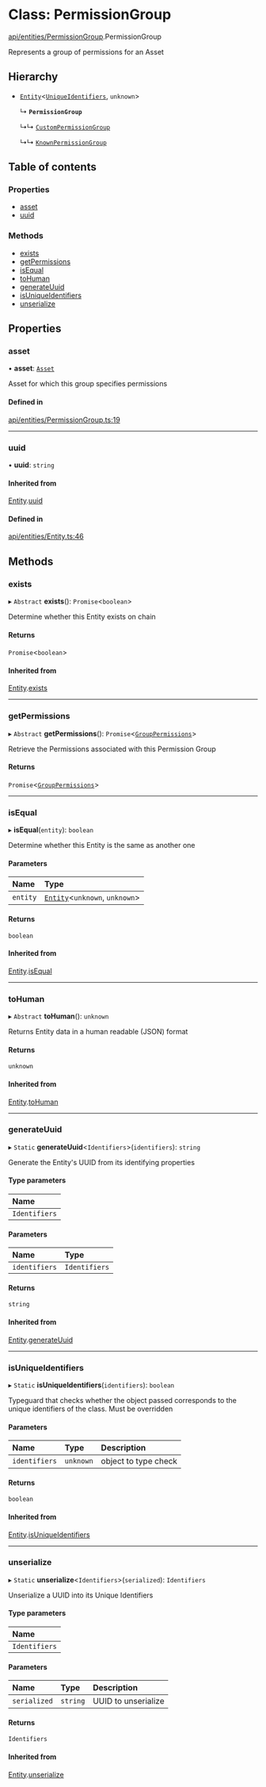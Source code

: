# Class: PermissionGroup

[api/entities/PermissionGroup](../wiki/api.entities.PermissionGroup).PermissionGroup

Represents a group of permissions for an Asset

## Hierarchy

- [`Entity`](../wiki/api.entities.Entity.Entity)<[`UniqueIdentifiers`](../wiki/api.entities.PermissionGroup.UniqueIdentifiers), `unknown`\>

  ↳ **`PermissionGroup`**

  ↳↳ [`CustomPermissionGroup`](../wiki/api.entities.CustomPermissionGroup.CustomPermissionGroup)

  ↳↳ [`KnownPermissionGroup`](../wiki/api.entities.KnownPermissionGroup.KnownPermissionGroup)

## Table of contents

### Properties

- [asset](../wiki/api.entities.PermissionGroup.PermissionGroup#asset)
- [uuid](../wiki/api.entities.PermissionGroup.PermissionGroup#uuid)

### Methods

- [exists](../wiki/api.entities.PermissionGroup.PermissionGroup#exists)
- [getPermissions](../wiki/api.entities.PermissionGroup.PermissionGroup#getpermissions)
- [isEqual](../wiki/api.entities.PermissionGroup.PermissionGroup#isequal)
- [toHuman](../wiki/api.entities.PermissionGroup.PermissionGroup#tohuman)
- [generateUuid](../wiki/api.entities.PermissionGroup.PermissionGroup#generateuuid)
- [isUniqueIdentifiers](../wiki/api.entities.PermissionGroup.PermissionGroup#isuniqueidentifiers)
- [unserialize](../wiki/api.entities.PermissionGroup.PermissionGroup#unserialize)

## Properties

### asset

• **asset**: [`Asset`](../wiki/api.entities.Asset.Asset)

Asset for which this group specifies permissions

#### Defined in

[api/entities/PermissionGroup.ts:19](https://github.com/PolymeshAssociation/polymesh-sdk/blob/16e8c2ca/src/api/entities/PermissionGroup.ts#L19)

___

### uuid

• **uuid**: `string`

#### Inherited from

[Entity](../wiki/api.entities.Entity.Entity).[uuid](../wiki/api.entities.Entity.Entity#uuid)

#### Defined in

[api/entities/Entity.ts:46](https://github.com/PolymeshAssociation/polymesh-sdk/blob/16e8c2ca/src/api/entities/Entity.ts#L46)

## Methods

### exists

▸ `Abstract` **exists**(): `Promise`<`boolean`\>

Determine whether this Entity exists on chain

#### Returns

`Promise`<`boolean`\>

#### Inherited from

[Entity](../wiki/api.entities.Entity.Entity).[exists](../wiki/api.entities.Entity.Entity#exists)

___

### getPermissions

▸ `Abstract` **getPermissions**(): `Promise`<[`GroupPermissions`](../wiki/types#grouppermissions)\>

Retrieve the Permissions associated with this Permission Group

#### Returns

`Promise`<[`GroupPermissions`](../wiki/types#grouppermissions)\>

___

### isEqual

▸ **isEqual**(`entity`): `boolean`

Determine whether this Entity is the same as another one

#### Parameters

| Name | Type |
| :------ | :------ |
| `entity` | [`Entity`](../wiki/api.entities.Entity.Entity)<`unknown`, `unknown`\> |

#### Returns

`boolean`

#### Inherited from

[Entity](../wiki/api.entities.Entity.Entity).[isEqual](../wiki/api.entities.Entity.Entity#isequal)

___

### toHuman

▸ `Abstract` **toHuman**(): `unknown`

Returns Entity data in a human readable (JSON) format

#### Returns

`unknown`

#### Inherited from

[Entity](../wiki/api.entities.Entity.Entity).[toHuman](../wiki/api.entities.Entity.Entity#tohuman)

___

### generateUuid

▸ `Static` **generateUuid**<`Identifiers`\>(`identifiers`): `string`

Generate the Entity's UUID from its identifying properties

#### Type parameters

| Name |
| :------ |
| `Identifiers` |

#### Parameters

| Name | Type |
| :------ | :------ |
| `identifiers` | `Identifiers` |

#### Returns

`string`

#### Inherited from

[Entity](../wiki/api.entities.Entity.Entity).[generateUuid](../wiki/api.entities.Entity.Entity#generateuuid)

___

### isUniqueIdentifiers

▸ `Static` **isUniqueIdentifiers**(`identifiers`): `boolean`

Typeguard that checks whether the object passed corresponds to the unique identifiers of the class. Must be overridden

#### Parameters

| Name | Type | Description |
| :------ | :------ | :------ |
| `identifiers` | `unknown` | object to type check |

#### Returns

`boolean`

#### Inherited from

[Entity](../wiki/api.entities.Entity.Entity).[isUniqueIdentifiers](../wiki/api.entities.Entity.Entity#isuniqueidentifiers)

___

### unserialize

▸ `Static` **unserialize**<`Identifiers`\>(`serialized`): `Identifiers`

Unserialize a UUID into its Unique Identifiers

#### Type parameters

| Name |
| :------ |
| `Identifiers` |

#### Parameters

| Name | Type | Description |
| :------ | :------ | :------ |
| `serialized` | `string` | UUID to unserialize |

#### Returns

`Identifiers`

#### Inherited from

[Entity](../wiki/api.entities.Entity.Entity).[unserialize](../wiki/api.entities.Entity.Entity#unserialize)
